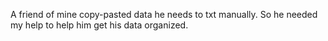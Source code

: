 A friend of mine copy-pasted data he needs to txt manually.
So he needed my help to help him get his data organized.
